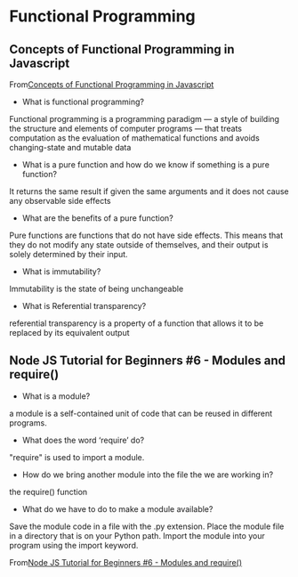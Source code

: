 # Functional Programming

## Concepts of Functional Programming in Javascript

From[Concepts of Functional Programming in Javascript](https://medium.com/the-renaissance-developer/concepts-of-functional-programming-in-javascript-6bc84220d2aa)

- What is functional programming?

Functional programming is a programming paradigm — a style of building the structure and elements of computer programs — that treats computation as the evaluation of mathematical functions and avoids changing-state and mutable data

- What is a pure function and how do we know if something is a pure function?

It returns the same result if given the same arguments and it does not cause any observable side effects

- What are the benefits of a pure function?


Pure functions are functions that do not have side effects. This means that they do not modify any state outside of themselves, and their output is solely determined by their input.

- What is immutability?

Immutability is the state of being unchangeable

- What is Referential transparency?

referential transparency is a property of a function that allows it to be replaced by its equivalent output

## Node JS Tutorial for Beginners #6 - Modules and require()

- What is a module?

a module is a self-contained unit of code that can be reused in different programs.

- What does the word ‘require’ do?

"require" is used to import a module.

- How do we bring another module into the file the we are working in?

the require() function

- What do we have to do to make a module available?

Save the module code in a file with the .py extension.
Place the module file in a directory that is on your Python path.
Import the module into your program using the import keyword.


From[Node JS Tutorial for Beginners #6 - Modules and require()](https://www.youtube.com/watch?v=xHLd36QoS4k)

